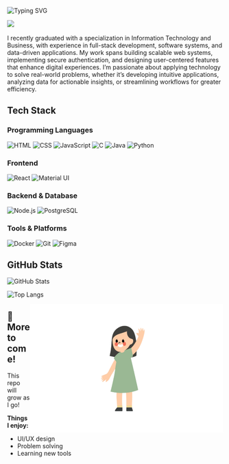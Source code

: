 ![Typing SVG](https://readme-typing-svg.demolab.com?font=Fira+Code&pause=1000&color=FFFFFF&width=500&height=40&lines=Hi👋+I'm+Ashley!!!This+is+my+Github+Page!!)

<img height="450" src="welcome.gif">

I recently graduated with a specialization in Information Technology and Business, with experience in full-stack development, software systems, and data-driven applications. My work spans building scalable web systems, implementing secure authentication, and designing user-centered features that enhance digital experiences. I’m passionate about applying technology to solve real-world problems, whether it’s developing intuitive applications, analyzing data for actionable insights, or streamlining workflows for greater efficiency.

## Tech Stack

### Programming Languages
![HTML](https://img.shields.io/badge/HTML-E34F26?style=for-the-badge&logo=html5&logoColor=white)
![CSS](https://img.shields.io/badge/CSS-1572B6?style=for-the-badge&logo=css3&logoColor=white)
![JavaScript](https://img.shields.io/badge/JavaScript-F7DF1E?style=for-the-badge&logo=javascript&logoColor=black)
![C](https://img.shields.io/badge/C-00599C?style=for-the-badge&logo=c&logoColor=white)
![Java](https://img.shields.io/badge/Java-007396?style=for-the-badge&logo=java&logoColor=white)
![Python](https://img.shields.io/badge/Python-3776AB?style=for-the-badge&logo=python&logoColor=white)

### Frontend
![React](https://img.shields.io/badge/React-61DAFB?style=for-the-badge&logo=react&logoColor=black)
![Material UI](https://img.shields.io/badge/Material--UI-007FFF?style=for-the-badge&logo=mui&logoColor=white)

### Backend & Database
![Node.js](https://img.shields.io/badge/Node.js-339933?style=for-the-badge&logo=node.js&logoColor=white)
![PostgreSQL](https://img.shields.io/badge/PostgreSQL-336791?style=for-the-badge&logo=postgresql&logoColor=white)

### Tools & Platforms
![Docker](https://img.shields.io/badge/Docker-2496ED?style=for-the-badge&logo=docker&logoColor=white)
![Git](https://img.shields.io/badge/Git-F05032?style=for-the-badge&logo=git&logoColor=white)
![Figma](https://img.shields.io/badge/Figma-FC8EAC?style=for-the-badge&logo=figma&logoColor=white)

## GitHub Stats

![GitHub Stats](https://github-readme-stats.vercel.app/api?username=Ashleylinn&show_icons=true&theme=rose)

![Top Langs](https://github-readme-stats.vercel.app/api/top-langs/?username=Ashleylinn&layout=compact&theme=rose)


<img  align="right" width="450" height="300" src="image.jpg" alt="Ashley Lin avatar">

## 📌 More to come!   

This repo will grow as I go!

**Things I enjoy:**  
- UI/UX design  
- Problem solving  
- Learning new tools  

